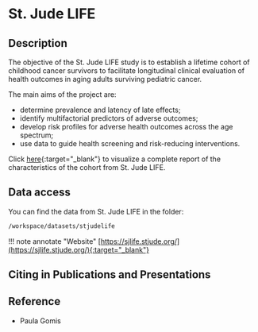 # St. Jude LIFE

## Description
The objective of the St. Jude LIFE study is to establish a lifetime cohort of childhood cancer survivors to facilitate longitudinal clinical evaluation of health outcomes in aging adults surviving pediatric cancer.

The main aims of the project are:

- determine prevalence and latency of late effects;
- identify multifactorial predictors of adverse outcomes;
- develop risk profiles for adverse health outcomes across the age spectrum; 
- use data to guide health screening and risk-reducing interventions.

Click [here](https://sjlife.stjude.org/study-population.html){:target="_blank"} to visualize a complete report of the characteristics of the cohort from St. Jude LIFE. 

## Data access
You can find the data from St. Jude LIFE in the folder:
```bash 
/workspace/datasets/stjudelife
```


!!! note annotate "Website" 
	[https://sjlife.stjude.org/](https://sjlife.stjude.org/){:target="_blank"}

## Citing in Publications and Presentations


## Reference
- Paula Gomis

